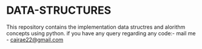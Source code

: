 # DATA-STRUCTURES

This repository contains the implementation data structres and alorithm concepts using python.
if you have any query regarding any code:-
mail me - cairae22@gmail.com
